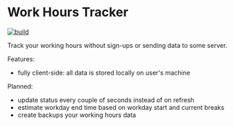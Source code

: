 # Work Hours Tracker

[![build](https://github.com/ldgit/work-hours-tracker/actions/workflows/build.yml/badge.svg?branch=main)](https://github.com/ldgit/work-hours-tracker/actions/workflows/build.yml)

Track your working hours without sign-ups or sending data to some server.

Features:
- fully client-side: all data is stored locally on user's machine

Planned:
- update status every couple of seconds instead of on refresh
- estimate workday end time based on workday start and current breaks
- create backups your working hours data
